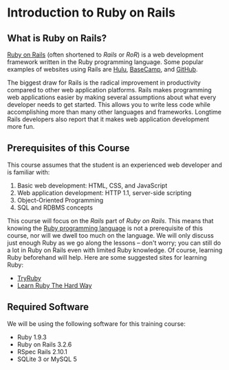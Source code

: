 # Introduction to Ruby on Rails

## What is Ruby on Rails?

[Ruby on Rails](http://rubyonrails.org/) (often shortened to _Rails_ or _RoR_) is a web development framework written in the Ruby programming language. Some popular examples of websites using Rails are [Hulu](http://www.hulu.com/), [BaseCamp](http://basecamphq.com/), and [GitHub](http://github.com/).

The biggest draw for Rails is the radical improvement in productivity compared to other web application platforms. Rails makes programming web applications easier by making several assumptions about what every developer needs to get started. This allows you to write less code while accomplishing more than many other languages and frameworks. Longtime Rails developers also report that it makes web application development more fun.

## Prerequisites of this Course

This course assumes that the student is an experienced web developer and is familiar with:

1. Basic web development: HTML, CSS, and JavaScript
2. Web application development: HTTP 1.1, server-side scripting
3. Object-Oriented Programming
4. SQL and RDBMS concepts

This course will focus on the _Rails_ part of _Ruby on Rails_. This means that knowing the [Ruby programming language](http://ruby-lang.org) is not a prerequisite of this course, nor will we dwell too much on the language. We will only discuss just enough Ruby as we go along the lessons – don't worry; you can still do a lot in Ruby on Rails even with limited Ruby knowledge.
Of course, learning Ruby beforehand will help. Here are some suggested sites for learning Ruby:

* [TryRuby](http://tryruby.org)
* [Learn Ruby The Hard Way](http://ruby.learncodethehardway.org/)

## Required Software

We will be using the following software for this training course:

* Ruby 1.9.3
* Ruby on Rails 3.2.6
* RSpec Rails 2.10.1
* SQLite 3 or MySQL 5
